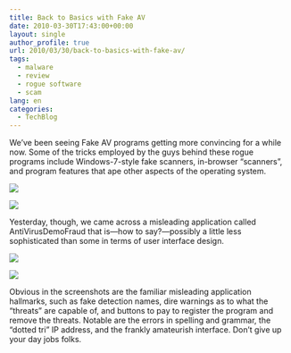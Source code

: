 ```yaml
---
title: Back to Basics with Fake AV
date: 2010-03-30T17:43:00+00:00
layout: single
author_profile: true
url: 2010/03/30/back-to-basics-with-fake-av/
tags:
  - malware
  - review
  - rogue software
  - scam
lang: en
categories: 
  - TechBlog
---
```

We’ve been seeing Fake AV programs getting more convincing for a while now. Some of the tricks employed by the guys behind these rogue programs include Windows-7-style fake scanners, in-browser “scanners”, and program features that ape other aspects of the operating system.

[![](http://2.bp.blogspot.com/_vaUVXcmC3OI/S7Iwt5Q_LuI/AAAAAAAABaQ/dnVaYwjAdNI/s400/image1_1.jpeg)](http://2.bp.blogspot.com/_vaUVXcmC3OI/S7Iwt5Q_LuI/AAAAAAAABaQ/dnVaYwjAdNI/s1600-h/image1_1.jpeg)

[![](http://3.bp.blogspot.com/_vaUVXcmC3OI/S7IwvvuzZlI/AAAAAAAABaU/_bkIc7hnTCw/s400/image2_1.jpeg)](http://3.bp.blogspot.com/_vaUVXcmC3OI/S7IwvvuzZlI/AAAAAAAABaU/_bkIc7hnTCw/s1600-h/image2_1.jpeg)

Yesterday, though, we came across a misleading application called AntiVirusDemoFraud that is—how to say?—possibly a little less sophisticated than some in terms of user interface design.

[![](http://2.bp.blogspot.com/_vaUVXcmC3OI/S7Iw_KuWdbI/AAAAAAAABaY/EsBJhl4IGn0/s400/image3_0.jpeg)](http://2.bp.blogspot.com/_vaUVXcmC3OI/S7Iw_KuWdbI/AAAAAAAABaY/EsBJhl4IGn0/s1600-h/image3_0.jpeg)

[![](http://4.bp.blogspot.com/_vaUVXcmC3OI/S7IxAnDU0tI/AAAAAAAABac/s0j_OuG_9iM/s400/image4.jpeg)](http://4.bp.blogspot.com/_vaUVXcmC3OI/S7IxAnDU0tI/AAAAAAAABac/s0j_OuG_9iM/s1600-h/image4.jpeg)

Obvious in the screenshots are the familiar misleading application hallmarks, such as fake detection names, dire warnings as to what the “threats” are capable of, and buttons to pay to register the program and remove the threats. Notable are the errors in spelling and grammar, the “dotted tri” IP address, and the frankly amateurish interface. Don’t give up your day jobs folks.
